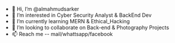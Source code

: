 - 👋 Hi, I’m @almahmudsarker
- 👀 I’m interested in Cyber Security Analyst & BackEnd Dev
- 🌱 I’m currently learning MERN & Ethical_Hacking
- 💞️ I’m looking to collaborate on Back-end & Photography Projects
- 📫 Reach me -- mail/whattsapp/facebook

<!---
almahmudsarker/almahmudsarker is a ✨ special ✨ repository because its `README.md` & ABOUT appears on your GitHub profile.
You can click the Preview link to take a look at changes.
--->
